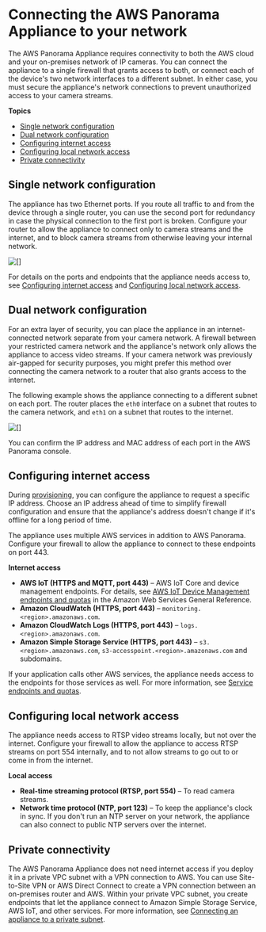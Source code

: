 # Connecting the AWS Panorama Appliance to your network<a name="appliance-network"></a>

The AWS Panorama Appliance requires connectivity to both the AWS cloud and your on\-premises network of IP cameras\. You can connect the appliance to a single firewall that grants access to both, or connect each of the device's two network interfaces to a different subnet\. In either case, you must secure the appliance's network connections to prevent unauthorized access to your camera streams\.

**Topics**
+ [Single network configuration](#appliance-network-single)
+ [Dual network configuration](#appliance-network-dual)
+ [Configuring internet access](#security-infrastructure-internet)
+ [Configuring local network access](#security-infrastructure-local)
+ [Private connectivity](#appliance-network-vpn)

## Single network configuration<a name="appliance-network-single"></a>

The appliance has two Ethernet ports\. If you route all traffic to and from the device through a single router, you can use the second port for redundancy in case the physical connection to the first port is broken\. Configure your router to allow the appliance to connect only to camera streams and the internet, and to block camera streams from otherwise leaving your internal network\.

![\[\]](http://docs.aws.amazon.com/panorama/latest/dev/images/networking-single.png)

For details on the ports and endpoints that the appliance needs access to, see [Configuring internet access](#security-infrastructure-internet) and [Configuring local network access](#security-infrastructure-local)\.

## Dual network configuration<a name="appliance-network-dual"></a>

For an extra layer of security, you can place the appliance in an internet\-connected network separate from your camera network\. A firewall between your restricted camera network and the appliance's network only allows the appliance to access video streams\. If your camera network was previously air\-gapped for security purposes, you might prefer this method over connecting the camera network to a router that also grants access to the internet\.

The following example shows the appliance connecting to a different subnet on each port\. The router places the `eth0` interface on a subnet that routes to the camera network, and `eth1` on a subnet that routes to the internet\.

![\[\]](http://docs.aws.amazon.com/panorama/latest/dev/images/networking-dual.png)

You can confirm the IP address and MAC address of each port in the AWS Panorama console\.

## Configuring internet access<a name="security-infrastructure-internet"></a>

During [provisioning](gettingstarted-setup.md), you can configure the appliance to request a specific IP address\. Choose an IP address ahead of time to simplify firewall configuration and ensure that the appliance's address doesn't change if it's offline for a long period of time\.

The appliance uses multiple AWS services in addition to AWS Panorama\. Configure your firewall to allow the appliance to connect to these endpoints on port 443\.

**Internet access**
+ **AWS IoT \(HTTPS and MQTT, port 443\)** – AWS IoT Core and device management endpoints\. For details, see [AWS IoT Device Management endpoints and quotas](https://docs.aws.amazon.com/general/latest/gr/iot_device_management.html) in the Amazon Web Services General Reference\.
+ **Amazon CloudWatch \(HTTPS, port 443\)** – `monitoring.<region>.amazonaws.com`\.
+ **Amazon CloudWatch Logs \(HTTPS, port 443\)** – `logs.<region>.amazonaws.com`\.
+ **Amazon Simple Storage Service \(HTTPS, port 443\)** – `s3.<region>.amazonaws.com`, `s3-accesspoint.<region>.amazonaws.com` and subdomains\.

If your application calls other AWS services, the appliance needs access to the endpoints for those services as well\. For more information, see [Service endpoints and quotas](https://docs.aws.amazon.com/general/latest/gr/aws-service-information.html)\.

## Configuring local network access<a name="security-infrastructure-local"></a>

The appliance needs access to RTSP video streams locally, but not over the internet\. Configure your firewall to allow the appliance to access RTSP streams on port 554 internally, and to not allow streams to go out to or come in from the internet\. 

**Local access**
+ **Real\-time streaming protocol \(RTSP, port 554\)** – To read camera streams\.
+ **Network time protocol \(NTP, port 123\)** – To keep the appliance's clock in sync\. If you don't run an NTP server on your network, the appliance can also connect to public NTP servers over the internet\.

## Private connectivity<a name="appliance-network-vpn"></a>

The AWS Panorama Appliance does not need internet access if you deploy it in a private VPC subnet with a VPN connection to AWS\. You can use Site\-to\-Site VPN or AWS Direct Connect to create a VPN connection between an on\-premises router and AWS\. Within your private VPC subnet, you create endpoints that let the appliance connect to Amazon Simple Storage Service, AWS IoT, and other services\. For more information, see [Connecting an appliance to a private subnet](api-endpoints.md#services-vpc-appliance)\.